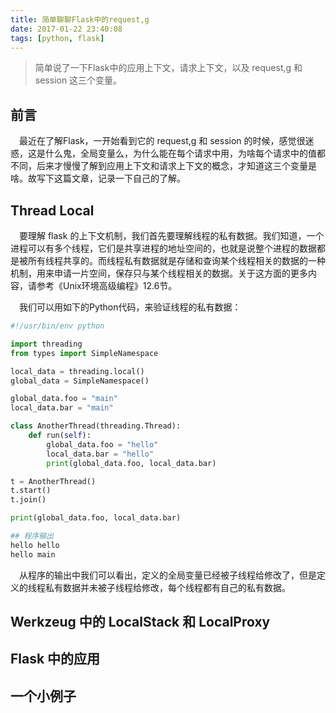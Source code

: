 ```yaml
---
title: 简单聊聊Flask中的request,g
date: 2017-01-22 23:40:08
tags: [python, flask]
---
```


> 简单说了一下Flask中的应用上下文，请求上下文，以及 request,g 和 session 这三个变量。

<!-- more -->

## 前言

　最近在了解Flask，一开始看到它的 request,g 和 session 的时候，感觉很迷惑，这是什么鬼，全局变量么，为什么能在每个请求中用，为啥每个请求中的值都不同，后来才慢慢了解到应用上下文和请求上下文的概念，才知道这三个变量是啥。故写下这篇文章，记录一下自己的了解。

## Thread Local

　要理解 flask 的上下文机制，我们首先要理解线程的私有数据。我们知道，一个进程可以有多个线程，它们是共享进程的地址空间的，也就是说整个进程的数据都是被所有线程共享的。而线程私有数据就是存储和查询某个线程相关的数据的一种机制，用来申请一片空间，保存只与某个线程相关的数据。关于这方面的更多内容，请参考《Unix环境高级编程》12.6节。

　我们可以用如下的Python代码，来验证线程的私有数据：

```py
#!/usr/bin/env python

import threading
from types import SimpleNamespace

local_data = threading.local()
global_data = SimpleNamespace()

global_data.foo = "main"
local_data.bar = "main"

class AnotherThread(threading.Thread):
    def run(self):
        global_data.foo = "hello"
        local_data.bar = "hello"
        print(global_data.foo, local_data.bar)

t = AnotherThread()
t.start()
t.join()

print(global_data.foo, local_data.bar)

## 程序输出
hello hello
hello main
```

　从程序的输出中我们可以看出，定义的全局变量已经被子线程给修改了，但是定义的线程私有数据并未被子线程给修改，每个线程都有自己的私有数据。

## Werkzeug 中的 LocalStack 和 LocalProxy

## Flask 中的应用

## 一个小例子
